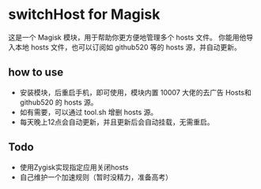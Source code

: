# switchHost for Magisk

这是一个 Magisk 模块，用于帮助你更方便地管理多个 hosts 文件。
你能用他导入本地 hosts 文件，也可以订阅如 github520 等的 hosts 源，并自动更新。

## how to use

- 安装模块，后重启手机，即可使用，模块内置 10007 大佬的去广告 Hosts和github520 的 hosts 源。
- 如有需要，可以通过 tool.sh 增删 hosts 源。
- 每天晚上12点会自动更新，并且更新后会自动挂载，无需重启。

## Todo

- 使用Zygisk实现指定应用关闭hosts
- 自己维护一个加速规则（暂时没精力，准备高考）
